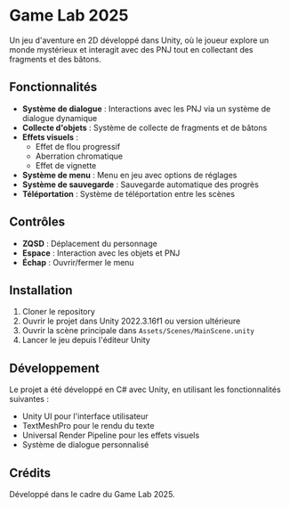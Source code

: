 # Game Lab 2025

Un jeu d'aventure en 2D développé dans Unity, où le joueur explore un monde mystérieux et interagit avec des PNJ tout en collectant des fragments et des bâtons.

## Fonctionnalités

- **Système de dialogue** : Interactions avec les PNJ via un système de dialogue dynamique
- **Collecte d'objets** : Système de collecte de fragments et de bâtons
- **Effets visuels** : 
  - Effet de flou progressif
  - Aberration chromatique
  - Effet de vignette
- **Système de menu** : Menu en jeu avec options de réglages
- **Système de sauvegarde** : Sauvegarde automatique des progrès
- **Téléportation** : Système de téléportation entre les scènes

## Contrôles

- **ZQSD** : Déplacement du personnage
- **Espace** : Interaction avec les objets et PNJ
- **Échap** : Ouvrir/fermer le menu

## Installation

1. Cloner le repository
2. Ouvrir le projet dans Unity 2022.3.16f1 ou version ultérieure
3. Ouvrir la scène principale dans `Assets/Scenes/MainScene.unity`
4. Lancer le jeu depuis l'éditeur Unity

## Développement

Le projet a été développé en C# avec Unity, en utilisant les fonctionnalités suivantes :
- Unity UI pour l'interface utilisateur
- TextMeshPro pour le rendu du texte
- Universal Render Pipeline pour les effets visuels
- Système de dialogue personnalisé

## Crédits

Développé dans le cadre du Game Lab 2025. 